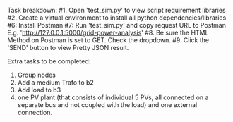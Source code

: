 Task breakdown:
#1. Open 'test_sim.py' to view script requirement libraries
#2. Create a virtual environment to install all python dependencies/libraries
#6: Install Postman
#7: Run 'test_sim.py' and copy request URL to Postman E.g. 'http://127.0.0.1:5000/grid-power-analysis'
#8. Be sure the HTML Method on Postman is set to GET. Check the dropdown.
#9. Click the 'SEND' button to view Pretty JSON result.


Extra tasks to be completed:
1. Group nodes
2. Add a medium Trafo to b2
3. Add load to b3
4. one PV plant (that consists of individual 5 PVs, all connected on a separate bus and not coupled with the load) and one external connection.
